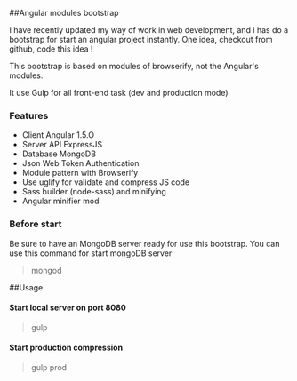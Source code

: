
##Angular modules bootstrap

I have recently updated my way of work in web development, and i has do a bootstrap for start an angular project instantly. One idea, checkout from github, code this idea !

This bootstrap is based on modules of browserify, not the Angular's modules.

It use Gulp for all front-end task (dev and production mode)

### Features
- Client Angular 1.5.O
- Server API ExpressJS
- Database MongoDB
- Json Web Token Authentication
- Module pattern with Browserify
- Use uglify for validate and compress JS code
- Sass builder (node-sass) and minifying
- Angular minifier mod

### Before start
Be sure to have an MongoDB server ready for use this bootstrap.
You can use this command for start mongoDB server

> mongod


##Usage

#### Start local server on port 8080
> gulp

#### Start production compression
> gulp prod
